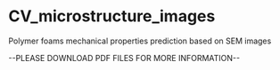 # CV_microstructure_images
Polymer foams mechanical properties prediction based on SEM images

--PLEASE DOWNLOAD PDF FILES FOR MORE INFORMATION--
